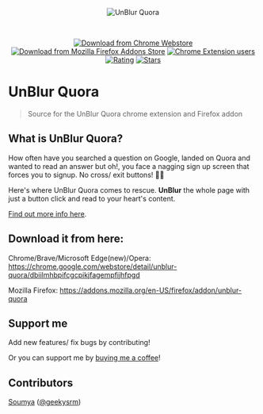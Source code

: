 <p align="center"><img align="center" src="icons/icon128.png?raw=true" alt="UnBlur Quora"></p>
<br>

<p align="center">
    <a href="https://chrome.google.com/webstore/detail/unblur-quora/dbiilmhbpifcgcpikjfagempfijhfpgd"><img src="https://badgen.net/chrome-web-store/v/dbiilmhbpifcgcpikjfagempfijhfpgd" alt="Download from Chrome Webstore"></a>
    <a href="https://addons.mozilla.org/en-US/firefox/addon/unblur-quora"><img src="https://badgen.net/amo/v/unblur-quora/" alt="Download from Mozilla Firefox Addons Store"></a>
  <a href="https://chrome.google.com/webstore/detail/unblur-quora/dbiilmhbpifcgcpikjfagempfijhfpgd"><img src="https://badgen.net/chrome-web-store/users/dbiilmhbpifcgcpikjfagempfijhfpgd" alt="Chrome Extension users"></a>
   <a href="https://chrome.google.com/webstore/detail/unblur-quora/dbiilmhbpifcgcpikjfagempfijhfpgd"><img src="https://badgen.net/chrome-web-store/rating/dbiilmhbpifcgcpikjfagempfijhfpgd" alt="Rating"></a>
     <a href="https://chrome.google.com/webstore/detail/unblur-quora/dbiilmhbpifcgcpikjfagempfijhfpgd"><img src="https://badgen.net/chrome-web-store/stars/dbiilmhbpifcgcpikjfagempfijhfpgd" alt="Stars"></a>
</p>

# UnBlur Quora
> Source for the UnBlur Quora chrome extension and Firefox addon


## What is UnBlur Quora?
How often have you searched a question on Google, landed on Quora and wanted to read an answer but oh!, you face a nagging sign up screen that forces you to signup. No cross/ exit buttons! 😤😤

Here's where UnBlur Quora comes to rescue. **UnBlur** the whole page with just a button click and read to your heart's content. 

[Find out more info here](https://link.soumya.dev/about-unblur-quora).

## Download it from here:

Chrome/Brave/Microsoft Edge(new)/Opera: https://chrome.google.com/webstore/detail/unblur-quora/dbiilmhbpifcgcpikjfagempfijhfpgd

Mozilla Firefox: https://addons.mozilla.org/en-US/firefox/addon/unblur-quora

## Support me
Add new features/ fix bugs by contributing!

Or you can support me by [buying me a coffee](https://coffee.soumya.dev?from=unblur-quora)!

## Contributors
[Soumya](https://soumya.dev) ([@geekysrm](https://twitter.com/geekysrm))
